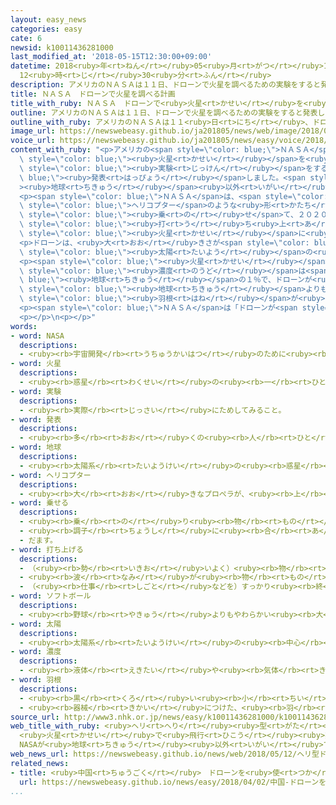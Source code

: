```yaml
---
layout: easy_news
categories: easy
cate: 6
newsid: k10011436281000
last_modified_at: '2018-05-15T12:30:00+09:00'
datetime: 2018<ruby>年<rt>ねん</rt></ruby>05<ruby>月<rt>がつ</rt></ruby>15<ruby>日<rt>にち</rt></ruby>
  12<ruby>時<rt>じ</rt></ruby>30<ruby>分<rt>ふん</rt></ruby>
description: アメリカのＮＡＳＡは１１日、ドローンで火星を調べるための実験をすると発表しました。
title: ＮＡＳＡ　ドローンで火星を調べる計画
title_with_ruby: ＮＡＳＡ　ドローンで<ruby>火星<rt>かせい</rt></ruby>を<ruby>調<rt>しら</rt></ruby>べる<ruby>計画<rt>けいかく</rt></ruby>
outline: アメリカのＮＡＳＡは１１日、ドローンで火星を調べるための実験をすると発表しました。
outline_with_ruby: アメリカのＮＡＳＡは１１<ruby>日<rt>にち</rt></ruby>、ドローンで<ruby>火星<rt>かせい</rt></ruby>を<ruby>調<rt>しら</rt></ruby>べるための<ruby>実験<rt>じっけん</rt></ruby>をすると<ruby>発表<rt>はっぴょう</rt></ruby>しました。
image_url: https://newswebeasy.github.io/ja201805/news/web/image/2018/05/12/K10011436281_1805122055_1805122100_01_03.jpg
voice_url: https://newswebeasy.github.io/ja201805/news/easy/voice/2018/05/15/k10011436281000.mp4
content_with_ruby: "<p>アメリカの<span style=\"color: blue;\">ＮＡＳＡ</span>は１１<ruby>日<rt>にち</rt></ruby>、ドローンで<span\
  \ style=\"color: blue;\"><ruby>火星<rt>かせい</rt></ruby></span>を<ruby>調<rt>しら</rt></ruby>べるための<span\
  \ style=\"color: blue;\"><ruby>実験<rt>じっけん</rt></ruby></span>をすると<span style=\"color:\
  \ blue;\"><ruby>発表<rt>はっぴょう</rt></ruby></span>しました。<span style=\"color: blue;\"\
  ><ruby>地球<rt>ちきゅう</rt></ruby></span><ruby>以外<rt>いがい</rt></ruby>でドローンが<ruby>飛<rt>と</rt></ruby>ぶのは<ruby>初<rt>はじ</rt></ruby>めてです。</p>\n\
  <p><span style=\"color: blue;\">ＮＡＳＡ</span>は、<span style=\"color: blue;\"><ruby>火星<rt>かせい</rt></ruby></span>を<ruby>調<rt>しら</rt></ruby>べるための<ruby>車<rt>くるま</rt></ruby>に<span\
  \ style=\"color: blue;\">ヘリコプター</span>のような<ruby>形<rt>かたち</rt></ruby>のドローンを<span\
  \ style=\"color: blue;\"><ruby>乗<rt>の</rt></ruby>せ</span>て、２０２０<ruby>年<rt>ねん</rt></ruby>７<ruby>月<rt>がつ</rt></ruby>に<span\
  \ style=\"color: blue;\"><ruby>打<rt>う</rt></ruby>ち<ruby>上<rt>あ</rt></ruby>げ</span>ます。２０２１<ruby>年<rt>ねん</rt></ruby>２<ruby>月<rt>がつ</rt></ruby>に<span\
  \ style=\"color: blue;\"><ruby>火星<rt>かせい</rt></ruby></span>に<ruby>着<rt>つ</rt></ruby>く<ruby>予定<rt>よてい</rt></ruby>です。</p>\n\
  <p>ドローンは、<ruby>大<rt>おお</rt></ruby>きさが<span style=\"color: blue;\">ソフトボール</span>ぐらいで、<ruby>重<rt>おも</rt></ruby>さが１．８ｋｇぐらいです。<span\
  \ style=\"color: blue;\"><ruby>太陽<rt>たいよう</rt></ruby></span>の<ruby>光<rt>ひかり</rt></ruby>から<ruby>電気<rt>でんき</rt></ruby>をつくって<ruby>飛<rt>と</rt></ruby>びます。</p>\n\
  <p><span style=\"color: blue;\"><ruby>火星<rt>かせい</rt></ruby></span>の<ruby>空気<rt>くうき</rt></ruby>の<span\
  \ style=\"color: blue;\"><ruby>濃度<rt>のうど</rt></ruby></span>は<span style=\"color:\
  \ blue;\"><ruby>地球<rt>ちきゅう</rt></ruby></span>の１％で、ドローンが<ruby>飛<rt>と</rt></ruby>びにくいため、<span\
  \ style=\"color: blue;\"><ruby>地球<rt>ちきゅう</rt></ruby></span>よりも１０<ruby>倍<rt>ばい</rt></ruby><ruby>速<rt>はや</rt></ruby>く<span\
  \ style=\"color: blue;\"><ruby>羽根<rt>はね</rt></ruby></span>が<ruby>回<rt>まわ</rt></ruby>るようにします。</p>\n\
  <p><span style=\"color: blue;\">ＮＡＳＡ</span>は「ドローンが<span style=\"color: blue;\"><ruby>火星<rt>かせい</rt></ruby></span>で<ruby>飛<rt>と</rt></ruby>ぶことができたら、<ruby>車<rt>くるま</rt></ruby>では<ruby>行<rt>い</rt></ruby>くことができない<ruby>場所<rt>ばしょ</rt></ruby>も<ruby>調<rt>しら</rt></ruby>べることができると<ruby>考<rt>かんが</rt></ruby>えています」と<ruby>話<rt>はな</rt></ruby>しています。</p>\n\
  <p></p>\n<p></p>"
words:
- word: NASA
  descriptions:
  - <ruby><rb>宇宙開発</rb><rt>うちゅうかいはつ</rt></ruby>のために<ruby><rb>作</rb><rt>つく</rt></ruby>られた、アメリカ<ruby><rb>政府</rb><rt>せいふ</rt></ruby>の<ruby><rb>機関</rb><rt>きかん</rt></ruby>。スペースシャトルの<ruby><rb>開発</rb><rt>かいはつ</rt></ruby>などをする。
- word: 火星
  descriptions:
  - <ruby><rb>惑星</rb><rt>わくせい</rt></ruby>の<ruby><rb>一</rb><rt>ひと</rt></ruby>つ。<ruby><rb>太陽</rb><rt>たいよう</rt></ruby>から<ruby><rb>四番</rb><rt>よばん</rt></ruby>めの<ruby><rb>星</rb><rt>ほし</rt></ruby>。<ruby><rb>星</rb><rt>ほし</rt></ruby>の<ruby><rb>色</rb><rt>いろ</rt></ruby>は<ruby><rb>赤</rb><rt>あか</rt></ruby>く<ruby><rb>見</rb><rt>み</rt></ruby>え、<ruby><rb>衛星</rb><rt>えいせい</rt></ruby>が<ruby><rb>二</rb><rt>ふた</rt></ruby>つある。
- word: 実験
  descriptions:
  - <ruby><rb>実際</rb><rt>じっさい</rt></ruby>にためしてみること。
- word: 発表
  descriptions:
  - <ruby><rb>多</rb><rt>おお</rt></ruby>くの<ruby><rb>人</rb><rt>ひと</rt></ruby>に<ruby><rb>広</rb><rt>ひろ</rt></ruby>く<ruby><rb>知</rb><rt>し</rt></ruby>らせること。
- word: 地球
  descriptions:
  - <ruby><rb>太陽系</rb><rt>たいようけい</rt></ruby>の<ruby><rb>惑星</rb><rt>わくせい</rt></ruby>の<ruby><rb>一</rb><rt>ひと</rt></ruby>つ。<ruby><rb>太陽</rb><rt>たいよう</rt></ruby>から<ruby><rb>３番</rb><rt>さんばん</rt></ruby>めの<ruby><rb>星</rb><rt>ほし</rt></ruby>で、わたしたちが<ruby><rb>住</rb><rt>す</rt></ruby>んでいる<ruby><rb>天体</rb><rt>てんたい</rt></ruby>。<ruby><rb>自分</rb><rt>じぶん</rt></ruby>で<ruby><rb>回</rb><rt>まわ</rt></ruby>りながら（<ruby><rb>自転</rb><rt>じてん</rt></ruby>）、さらに<ruby><rb>太陽</rb><rt>たいよう</rt></ruby>の<ruby><rb>周</rb><rt>まわ</rt></ruby>りを３６５<ruby><rb>日</rb><rt>にち</rt></ruby>で<ruby><rb>回</rb><rt>まわ</rt></ruby>っている（<ruby><rb>公転</rb><rt>こうてん</rt></ruby>）。
- word: ヘリコプター
  descriptions:
  - <ruby><rb>大</rb><rt>おお</rt></ruby>きなプロペラが、<ruby><rb>上</rb><rt>うえ</rt></ruby>に<ruby><rb>取</rb><rt>と</rt></ruby>りつけてあり、まっすぐ<ruby><rb>上</rb><rt>うえ</rt></ruby>に<ruby><rb>飛</rb><rt>と</rt></ruby>び<ruby><rb>上</rb><rt>あ</rt></ruby>がったり、<ruby><rb>空中</rb><rt>くうちゅう</rt></ruby>にとまったりできる<ruby><rb>航空機</rb><rt>こうくうき</rt></ruby>。ヘリ。
- word: 乗せる
  descriptions:
  - <ruby><rb>乗</rb><rt>の</rt></ruby>り<ruby><rb>物</rb><rt>もの</rt></ruby>や<ruby><rb>動物</rb><rt>どうぶつ</rt></ruby>などに<ruby><rb>人</rb><rt>ひと</rt></ruby>や<ruby><rb>物</rb><rt>もの</rt></ruby>を<ruby><rb>積</rb><rt>つ</rt></ruby>む。
  - <ruby><rb>調子</rb><rt>ちょうし</rt></ruby>に<ruby><rb>合</rb><rt>あ</rt></ruby>わせる。
  - だます。
- word: 打ち上げる
  descriptions:
  - （<ruby><rb>勢</rb><rt>いきお</rt></ruby>いよく）<ruby><rb>物</rb><rt>もの</rt></ruby>を<ruby><rb>空中</rb><rt>くうちゅう</rt></ruby>に<ruby><rb>上</rb><rt>あ</rt></ruby>げる。
  - <ruby><rb>波</rb><rt>なみ</rt></ruby>が<ruby><rb>物</rb><rt>もの</rt></ruby>を<ruby><rb>陸</rb><rt>りく</rt></ruby>に<ruby><rb>運</rb><rt>はこ</rt></ruby>び<ruby><rb>上</rb><rt>あ</rt></ruby>げる。
  - （<ruby><rb>仕事</rb><rt>しごと</rt></ruby>などを）すっかり<ruby><rb>終</rb><rt>お</rt></ruby>える。
- word: ソフトボール
  descriptions:
  - <ruby><rb>野球</rb><rt>やきゅう</rt></ruby>よりもやわらかい<ruby><rb>大</rb><rt>おお</rt></ruby>きなボールを<ruby><rb>使</rb><rt>つか</rt></ruby>う、<ruby><rb>野球</rb><rt>やきゅう</rt></ruby>と<ruby><rb>似</rb><rt>に</rt></ruby>た<ruby><rb>競技</rb><rt>きょうぎ</rt></ruby>。また、そのボール。ソフト。
- word: 太陽
  descriptions:
  - <ruby><rb>太陽系</rb><rt>たいようけい</rt></ruby>の<ruby><rb>中心</rb><rt>ちゅうしん</rt></ruby>で<ruby><rb>高</rb><rt>たか</rt></ruby>い<ruby><rb>熱</rb><rt>ねつ</rt></ruby>と<ruby><rb>光</rb><rt>ひかり</rt></ruby>を<ruby><rb>出</rb><rt>だ</rt></ruby>している<ruby><rb>星</rb><rt>ほし</rt></ruby>。<ruby><rb>地球</rb><rt>ちきゅう</rt></ruby>に<ruby><rb>熱</rb><rt>ねつ</rt></ruby>や<ruby><rb>光</rb><rt>ひかり</rt></ruby>をあたえ、<ruby><rb>生物</rb><rt>せいぶつ</rt></ruby>を<ruby><rb>育</rb><rt>そだ</rt></ruby>てる。お<ruby><rb>日</rb><rt>ひ</rt></ruby>さま。
- word: 濃度
  descriptions:
  - <ruby><rb>液体</rb><rt>えきたい</rt></ruby>や<ruby><rb>気体</rb><rt>きたい</rt></ruby>のこい、うすいの<ruby><rb>度合</rb><rt>どあ</rt></ruby>い。
- word: 羽根
  descriptions:
  - <ruby><rb>黒</rb><rt>くろ</rt></ruby>い<ruby><rb>小</rb><rt>ちい</rt></ruby>さな<ruby><rb>玉</rb><rt>たま</rt></ruby>に<ruby><rb>鳥</rb><rt>とり</rt></ruby>の<ruby><rb>羽</rb><rt>はね</rt></ruby>をつけて、<ruby><rb>羽子板</rb><rt>はごいた</rt></ruby>でつくもの。<ruby><rb>羽子</rb><rt>はご</rt></ruby>。
  - <ruby><rb>器械</rb><rt>きかい</rt></ruby>につけた、<ruby><rb>羽</rb><rt>はね</rt></ruby>の<ruby><rb>形</rb><rt>かたち</rt></ruby>をしたもの。
source_url: http://www3.nhk.or.jp/news/easy/k10011436281000/k10011436281000.html
web_title_with_ruby: <ruby>ヘリ<rt>へり</rt></ruby><ruby>型<rt>がた</rt></ruby><ruby>ドローン<rt>どろーん</rt></ruby>
  <ruby>火星<rt>かせい</rt></ruby>で<ruby>飛行<rt>ひこう</rt></ruby><ruby>実験<rt>じっけん</rt></ruby>へ
  NASAが<ruby>地球<rt>ちきゅう</rt></ruby><ruby>以外<rt>いがい</rt></ruby>で<ruby>初<rt>はつ</rt></ruby>
web_news_url: https://newswebeasy.github.io/news/web/2018/05/12/ヘリ型ドローン-火星で飛行実験へ-NASAが地球以外で初
related_news:
- title: <ruby>中国<rt>ちゅうごく</rt></ruby>　ドローンを<ruby>使<rt>つか</rt></ruby>って<ruby>香港<rt>ほんこん</rt></ruby>からスマートフォンを<ruby>密輸<rt>みつゆ</rt></ruby>
  url: https://newswebeasy.github.io/news/easy/2018/04/02/中国-ドローンを使って香港からスマートフォンを密輸
...
```

